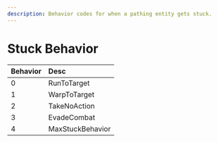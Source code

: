 ```yaml
---
description: Behavior codes for when a pathing entity gets stuck.
---
```


# Stuck Behavior



| Behavior | Desc |
| :--- | :--- |
| 0 | RunToTarget |
| 1 | WarpToTarget |
| 2 | TakeNoAction |
| 3 | EvadeCombat |
| 4 | MaxStuckBehavior |


